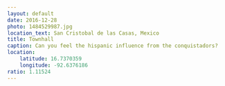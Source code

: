 ```yaml
---
layout: default
date: 2016-12-28
photo: 1484529987.jpg
location_text: San Cristobal de las Casas, Mexico
title: Townhall
caption: Can you feel the hispanic influence from the conquistadors?
location:
    latitude: 16.7370359
    longitude: -92.6376186
ratio: 1.11524
---
```

